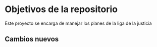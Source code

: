 # Objetivos de la repositorio

Este proyecto se encarga de manejar los planes de la liga de la justicia

## Cambios nuevos
